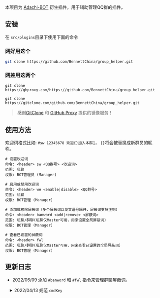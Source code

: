 本项目为 [Adachi-BOT](https://github.com/SilveryStar/Adachi-BOT) 衍生插件，用于辅助管理QQ群的插件。

## 安装

在 `src/plugins`目录下使用下面的命令

### 网好用这个

```sh
git clone https://github.com/BennettChina/group_helper.git
```

### 网差用这两个

```shell
git clone https://ghproxy.com/https://github.com/BennettChina/group_helper.git
```

```shell
git clone https://gitclone.com/github.com/BennettChina/group_helper.git
```

> 感谢[GitClone](https://gitclone.com/) 和 [GitHub Proxy](https://ghproxy.com/) 提供的镜像服务！

## 使用方法

欢迎词格式比如: `#sw 12345678 欢迎{}加入本群🎉`，  `{}`将会被替换成新群员的昵称。

```
# 设置欢迎词
命令: <header> sw <QQ群号> <欢迎词>
范围: 私聊
权限: BOT管理员 (Manager)

# 启用或禁用欢迎词
命令: <header> we <enable|disable> <QQ群号>
范围: 私聊
权限: BOT管理 (Manager)

# 添加或移除屏蔽词（多个屏蔽词以英文逗号隔开，屏蔽词支持正则）
命令: <header> banword <add|remove> <屏蔽词>
范围: 私聊/群聊(私聊仅Master可用，用来设置全局屏蔽词)
权限: BOT管理 (Manager)

# 查看已设置的屏蔽词
命令: <header> fwl
范围: 私聊/群聊(私聊仅Master可用，用来查看已设置的全局屏蔽词)
权限: BOT管理 (Manager)
```

## 更新日志

- 2022/06/09 添加 `#banword` 和 `#fwl` 指令来管理群聊屏蔽词。

<details>
    <summary style="padding-left: 15px;">2022/04/13 规范 <code>cmdKey</code> </summary>

本次更新为了规范 `cmdKey` 更改了 `cmdKey`的前缀，因此如果你修改过插件的 `header` 那么需要手动替换下新的 `cmdKey` 的前缀，`Linux` 可使用下面的命令修改， `Windows`
请自行修改 `silvery-star.welcome_new` 为 `group-helper.welcome_new` 和 `silvery-star.welcome_enable`
为 `group-helper.welcome_enable` 。

Linux

```shell
sed -i 's/silvery-star.welcome_/group-helper.welcome_/' config/commands.yml
```

macOS

```shell
sed -i '' 's/silvery-star.welcome_/group-helper.welcome_/' config/commands.yml
```

</details>